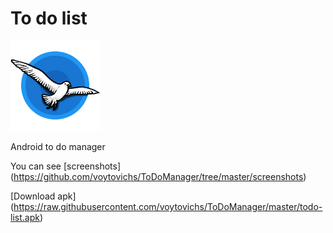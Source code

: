 # To do list
![](https://github.com/voytovichs/ToDoManager/blob/master/app/src/main/res/mipmap-xxhdpi/ic_launcher.png)

Android to do manager
 
You can see [screenshots] (https://github.com/voytovichs/ToDoManager/tree/master/screenshots)
 
[Download apk] (https://raw.githubusercontent.com/voytovichs/ToDoManager/master/todo-list.apk)
 
 

